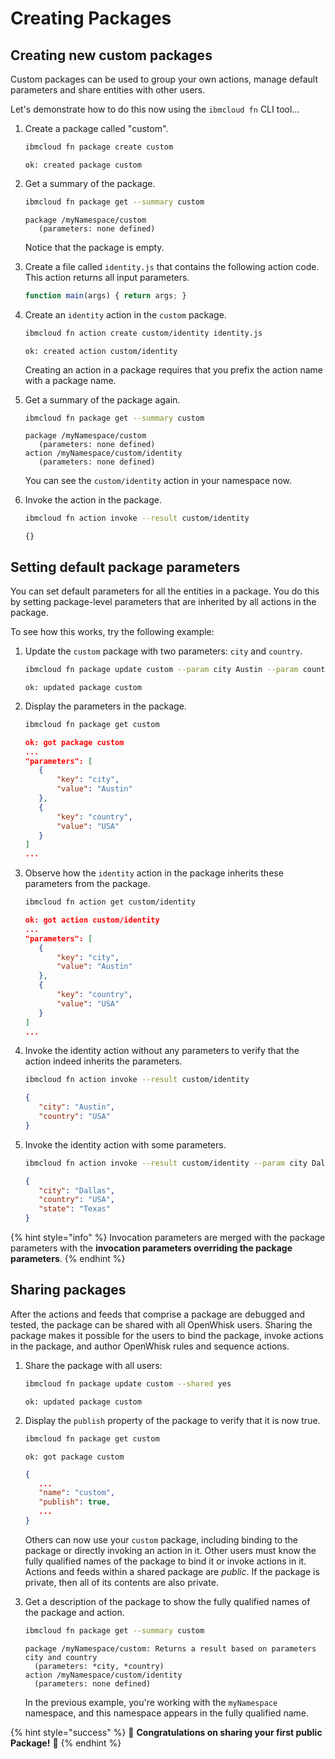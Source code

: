 <!--
#
# Licensed to the Apache Software Foundation (ASF) under one or more
# contributor license agreements.  See the NOTICE file distributed with
# this work for additional information regarding copyright ownership.
# The ASF licenses this file to You under the Apache License, Version 2.0
# (the "License"); you may not use this file except in compliance with
# the License.  You may obtain a copy of the License at
#
#     http://www.apache.org/licenses/LICENSE-2.0
#
# Unless required by applicable law or agreed to in writing, software
# distributed under the License is distributed on an "AS IS" BASIS,
# WITHOUT WARRANTIES OR CONDITIONS OF ANY KIND, either express or implied.
# See the License for the specific language governing permissions and
# limitations under the License.
#
-->

# Creating Packages

## Creating new custom packages

Custom packages can be used to group your own actions, manage default parameters and share entities with other users.

Let's demonstrate how to do this now using the `ibmcloud fn` CLI tool…

1. Create a package called "custom".

   ```bash
   ibmcloud fn package create custom
   ```

   ```text
   ok: created package custom
   ```

2. Get a summary of the package.

   ```bash
   ibmcloud fn package get --summary custom
   ```

   ```text
   package /myNamespace/custom
      (parameters: none defined)
   ```

   Notice that the package is empty.

3. Create a file called `identity.js` that contains the following action code. This action returns all input parameters.

   ```javascript
   function main(args) { return args; }
   ```

4. Create an `identity` action in the `custom` package.

   ```bash
   ibmcloud fn action create custom/identity identity.js
   ```

   ```text
   ok: created action custom/identity
   ```

   Creating an action in a package requires that you prefix the action name with a package name.

5. Get a summary of the package again.

   ```bash
   ibmcloud fn package get --summary custom
   ```

   ```text
   package /myNamespace/custom
      (parameters: none defined)
   action /myNamespace/custom/identity
      (parameters: none defined)
   ```

   You can see the `custom/identity` action in your namespace now.

6. Invoke the action in the package.

   ```bash
   ibmcloud fn action invoke --result custom/identity
   ```

   ```text
   {}
   ```

## Setting default package parameters

You can set default parameters for all the entities in a package. You do this by setting package-level parameters that are inherited by all actions in the package.

To see how this works, try the following example:

1. Update the `custom` package with two parameters: `city` and `country`.

   ```bash
   ibmcloud fn package update custom --param city Austin --param country USA
   ```

   ```text
   ok: updated package custom
   ```

2. Display the parameters in the package.


   ```bash
   ibmcloud fn package get custom
   ```

   ```json
   ok: got package custom
   ...
   "parameters": [
      {
          "key": "city",
          "value": "Austin"
      },
      {
          "key": "country",
          "value": "USA"
      }
   ]
   ...
   ```

3. Observe how the `identity` action in the package inherits these parameters from the package.

   ```bash
   ibmcloud fn action get custom/identity
   ```

   ```json
   ok: got action custom/identity
   ...
   "parameters": [
      {
          "key": "city",
          "value": "Austin"
      },
      {
          "key": "country",
          "value": "USA"
      }
   ]
   ...
   ```

3. Invoke the identity action without any parameters to verify that the action indeed inherits the parameters.

   ```bash
   ibmcloud fn action invoke --result custom/identity
   ```

   ```json
   {
      "city": "Austin",
      "country": "USA"
   }
   ```

4. Invoke the identity action with some parameters.

   ```bash
   ibmcloud fn action invoke --result custom/identity --param city Dallas --param state Texas
   ```

   ```json
   {
      "city": "Dallas",
      "country": "USA",
      "state": "Texas"
   }
   ```

{% hint style="info" %}
Invocation parameters are merged with the package parameters with the **invocation parameters overriding the package parameters**.
{% endhint %}

## Sharing packages

After the actions and feeds that comprise a package are debugged and tested, the package can be shared with all OpenWhisk users. Sharing the package makes it possible for the users to bind the package, invoke actions in the package, and author OpenWhisk rules and sequence actions.

1. Share the package with all users:

   ```bash
   ibmcloud fn package update custom --shared yes
   ```

   ```text
   ok: updated package custom
   ```

2. Display the `publish` property of the package to verify that it is now true.

   ```bash
   ibmcloud fn package get custom
   ```

   ```text
   ok: got package custom
   ```

   ```json
   {
      ...
      "name": "custom",
      "publish": true,
      ...
   }
   ```

   Others can now use your `custom` package, including binding to the package or directly invoking an action in it. Other users must know the fully qualified names of the package to bind it or invoke actions in it. Actions and feeds within a shared package are _public_. If the package is private, then all of its contents are also private.

3. Get a description of the package to show the fully qualified names of the package and action.

   ```bash
   ibmcloud fn package get --summary custom
   ```

   ```text
   package /myNamespace/custom: Returns a result based on parameters city and country
     (parameters: *city, *country)
   action /myNamespace/custom/identity
     (parameters: none defined)
   ```

   In the previous example, you're working with the `myNamespace` namespace, and this namespace appears in the fully qualified name.

{% hint style="success" %}
🎉 **Congratulations on sharing your first public Package!** 🎉
{% endhint %}

